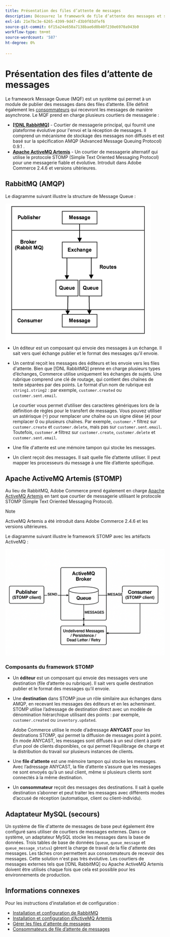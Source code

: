 ```yaml
---
title: Présentation des files d’attente de messages
description: Découvrez le framework de file d’attente des messages et son fonctionnement avec l’application Adobe Commerce.
exl-id: 21e7bc3e-6265-4399-9d47-d3b9f03dfef6
source-git-commit: 6f15a24e650a7138bae6d0b40f230e6970a943b0
workflow-type: tm+mt
source-wordcount: '587'
ht-degree: 0%

---
```


# Présentation des files d’attente de messages

Le framework Message Queue (MQF) est un système qui permet à un module de publier des messages dans des files d’attente. Elle définit également les [consommateurs](consumers.md) qui recevront les messages de manière asynchrone. Le MQF prend en charge plusieurs courtiers de messagerie :

- **[[!DNL RabbitMQ]](https://www.rabbitmq.com)** - Courtier de messagerie principal, qui fournit une plateforme évolutive pour l&#39;envoi et la réception de messages. Il comprend un mécanisme de stockage des messages non diffusés et est basé sur la spécification AMQP (Advanced Message Queuing Protocol) 0.9.1 .
- **[Apache ActiveMQ Artemis](https://activemq.apache.org/components/artemis/)** - Un courtier de messagerie alternatif qui utilise le protocole STOMP (Simple Text Oriented Messaging Protocol) pour une messagerie fiable et évolutive. Introduit dans Adobe Commerce 2.4.6 et versions ultérieures.

## RabbitMQ (AMQP)

Le diagramme suivant illustre la structure de Message Queue :

![Structure de la file d’attente des messages](../../assets/configuration/mq-framework.png)

- Un éditeur est un composant qui envoie des messages à un échange. Il sait vers quel échange publier et le format des messages qu&#39;il envoie.

- Un central reçoit les messages des éditeurs et les envoie vers les files d&#39;attente. Bien que [!DNL RabbitMQ] prenne en charge plusieurs types d’échanges, Commerce utilise uniquement les échanges de sujets. Une rubrique comprend une clé de routage, qui contient des chaînes de texte séparées par des points. Le format d’un nom de rubrique est `string1.string2` : par exemple, `customer.created` ou `customer.sent.email`.

  Le courtier vous permet d’utiliser des caractères génériques lors de la définition de règles pour le transfert de messages. Vous pouvez utiliser un astérisque (`*`) pour remplacer _une_ chaîne ou un signe dièse (`#`) pour remplacer 0 ou plusieurs chaînes. Par exemple, `customer.*` filtrez sur `customer.create` et `customer.delete`, mais pas sur `customer.sent.email`. Toutefois, `customer.#` filtrez sur `customer.create`, `customer.delete` et `customer.sent.email`.

- Une file d&#39;attente est une mémoire tampon qui stocke les messages.

- Un client reçoit des messages. Il sait quelle file d’attente utiliser. Il peut mapper les processeurs du message à une file d’attente spécifique.

## Apache ActiveMQ Artemis (STOMP)

Au lieu de RabbitMQ, Adobe Commerce prend également en charge [Apache ActiveMQ Artemis](https://activemq.apache.org/components/artemis/) en tant que courtier de messagerie utilisant le protocole STOMP (Simple Text Oriented Messaging Protocol).

>[!NOTE]
>
>ActiveMQ Artemis a été introduit dans Adobe Commerce 2.4.6 et les versions ultérieures.

Le diagramme suivant illustre le framework STOMP avec les artéfacts ActiveMQ :

![Structure STOMP](../../assets/configuration/stomp-framework.png)

### Composants du framework STOMP

- Un **éditeur** est un composant qui envoie des messages vers une destination (file d’attente ou rubrique). Il sait vers quelle destination publier et le format des messages qu’il envoie.

- Une **destination** dans STOMP joue un rôle similaire aux échanges dans AMQP, en recevant les messages des éditeurs et en les acheminant. STOMP utilise l’adressage de destination direct avec un modèle de dénomination hiérarchique utilisant des points : par exemple, `customer.created` ou `inventory.updated`.

  Adobe Commerce utilise le mode d’adressage **ANYCAST** pour les destinations STOMP, qui permet la diffusion de messages point à point. En mode ANYCAST, les messages sont diffusés à un seul client à partir d’un pool de clients disponibles, ce qui permet l’équilibrage de charge et la distribution du travail sur plusieurs instances de clients.

- Une **file d’attente** est une mémoire tampon qui stocke les messages. Avec l’adressage ANYCAST, la file d’attente s’assure que les messages ne sont envoyés qu’à un seul client, même si plusieurs clients sont connectés à la même destination.

- Un **consommateur** reçoit des messages des destinations. Il sait à quelle destination s’abonner et peut traiter les messages avec différents modes d’accusé de réception (automatique, client ou client-individu).

## Adaptateur MySQL (secours)

Un système de file d&#39;attente de messages de base peut également être configuré sans utiliser de courtiers de messages externes. Dans ce système, un adaptateur MySQL stocke les messages dans la base de données. Trois tables de base de données (`queue`, `queue_message` et `queue_message_status`) gèrent la charge de travail de la file d&#39;attente des messages. Les tâches cron permettent aux consommateurs de recevoir des messages. Cette solution n&#39;est pas très évolutive. Les courtiers de messages externes tels que [!DNL RabbitMQ] ou Apache ActiveMQ Artemis doivent être utilisés chaque fois que cela est possible pour les environnements de production.

## Informations connexes

Pour les instructions d’installation et de configuration :

- [Installation et configuration de RabbitMQ](../../installation/prerequisites/rabbitmq.md)
- [Installation et configuration d’ActiveMQ Artemis](../../installation/prerequisites/activemq.md)
- [Gérer les files d&#39;attente de messages](manage-message-queues.md)
- [Consommateurs de file d’attente de messages](consumers.md)
